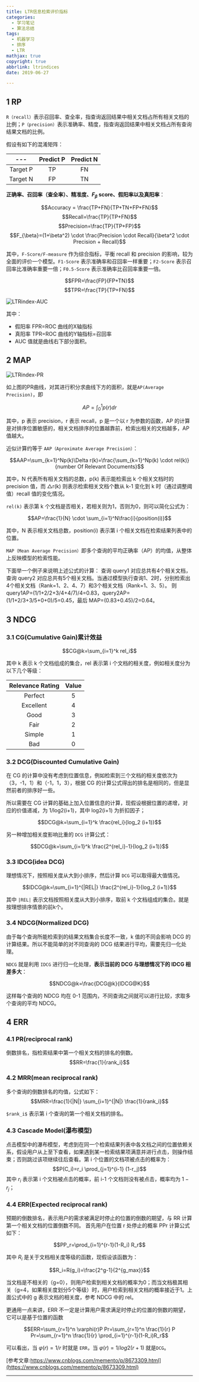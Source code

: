 ```yaml
---
title: LTR信息检索评价指标
categories:
  - 学习笔记
  - 算法总结
tags:
  - 机器学习
  - 排序
  - LTR
mathjax: true
copyright: true
abbrlink: ltrindices
date: 2019-06-27

---
```


## 1 RP
`R（recall）`表示召回率、查全率，指查询返回结果中相关文档占所有相关文档的比例；`P（precision）`表示准确率、精度，指查询返回结果中相关文档占所有查询结果文档的比例。

假设有如下的混淆矩阵：

| --- |Predict P|Predict N|
|:---:|:---:|:---:|
|Target P| TP | FN |
|Target N| FP | TN |


<!--more-->

**正确率、召回率（查全率）、精准度、$F_{\beta}$ score、假阳率以及真阳率**：

$$Accuracy = \frac{TP+FN}{TP+TN+FP+FN}$$
$$Recall=\frac{TP}{TP+FN}$$
$$Precision=\frac{TP}{TP+FP}$$
$$F_{\beta}=(1+\beta^2) \cdot \frac{Precision \cdot Recall}{\beta^2 \cdot Precision + Recall}$$

其中，`F-Score/F-measure` 作为综合指标，平衡 recall 和 precision 的影响，较为全面的评价一个模型。`F1-Score` 表示准确率和召回率一样重要；`F2-Score` 表示召回率比准确率重要一倍；`F0.5-Score` 表示准确率比召回率重要一倍。

$$FPR=\frac{FP}{FP+TN}$$
$$TPR=\frac{TP}{TP+FN}$$

![LTRindex-AUC](https://mzxie-image.oss-cn-hangzhou.aliyuncs.com/algorithm/papers/LTRindex-AUC.png)

其中：

* 假阳率 FPR=ROC 曲线的X轴指标
* 真阳率 TPR=ROC 曲线的Y轴指标=召回率
* AUC 值就是曲线右下部分面积。

## 2 MAP

![LTRindex-PR](https://mzxie-image.oss-cn-hangzhou.aliyuncs.com/algorithm/papers/LTRindex-PR.jpg)

如上图的PR曲线，对其进行积分求曲线下方的面积，就是`AP(Average Precision)`，即

$$AP=\int_0^1 p(r) dr$$

其中，p 表示 precision，r 表示 recall，p 是一个以 r 为参数的函数，AP 的计算是对排序位置敏感的，相关文档排序的位置越靠前，检索出相关的文档越多，AP 值越大。

近似计算约等于 `AAP（Aproximate Average Precision）`：

$$AAP=\sum_{k=1}^Np(k)\Delta r(k)=\frac{\sum_{k=1}^Np(k) \cdot rel(k)}{number Of Relevant Documents}$$

其中，N 代表所有相关文档的总数，p(k) 表示能检索出 k 个相关文档时的 precision 值，而 △r(k) 则表示检索相关文档个数从 k-1 变化到 k 时（通过调整阈值）recall 值的变化情况。

`rel(k)` 表示第 k 个文档是否相关，若相关则为1，否则为0，则可以简化公式为：

$$AP=\frac{1}{N} \cdot \sum_{i=1}^N\frac{i}{position(i)}$$

其中，N 表示相关文档总数，position(i) 表示第 i 个相关文档在检索结果列表中的位置。

`MAP（Mean Average Precision）`即多个查询的平均正确率（AP）的均值，从整体上反映模型的检索性能。

下面举一个例子来说明上述公式的计算：
查询 query1 对应总共有4个相关文档，查询 query2 对应总共有5个相关文档。当通过模型执行查询1、2时，分别检索出4个相关文档（Rank=1、2、4、7）和3个相关文档（Rank=1、3、5）。
则 query1AP=(1/1+2/2+3/4+4/7)/4=0.83，query2AP=(1/1+2/3+3/5+0+0)/5=0.45，最后 MAP=(0.83+0.45)/2=0.64。

## 3 NDCG
### 3.1 CG(Cumulative Gain)累计效益

$$CG@k=\sum_{i=1}^k rel_i$$

其中 k 表示 k 个文档组成的集合，rel 表示第 i 个文档的相关度，例如相关度分为以下几个等级：


|Relevance Rating|Value|
|:---:|:---:|
|Perfect|5|
|Excellent|4|
|Good|3|
|Fair|2|
|Simple|1|
|Bad|0|


### 3.2 DCG(Discounted Cumulative Gain)
在 CG 的计算中没有考虑到位置信息，例如检索到三个文档的相关度依次为（3，-1，1）和（-1，1，3），根据 CG 的计算公式得出的排名是相同的，但是显然前者的排序好一些。

所以需要在 CG 计算的基础上加入位置信息的计算，现假设根据位置的递增，对应的价值递减，为 1/log2(i+1)，其中 log2(i+1) 为折扣因子；

$$DCG@k=\sum_{i=1}^k \frac{rel_i}{log_2 (i+1)}$$

另一种增加相关度影响比重的 `DCG` 计算公式：

$$DCG@k=\sum_{i=1}^k \frac{2^{rel_i}-1}{log_2 (i+1)}$$

### 3.3 IDCG(idea DCG)
理想情况下，按照相关度从大到小排序，然后计算 `DCG` 可以取得最大值情况。

$$IDCG@k=\sum_{i=1}^{|REL|} \frac{2^{rel_i}-1}{log_2 (i+1)}$$

其中 `|REL|` 表示文档按照相关度从大到小排序，取前 k 个文档组成的集合。就是按理想排序情景的前k个。

### 3.4 NDCG(Normalized DCG)
由于每个查询所能检索到的结果文档集合长度不一致，k 值的不同会影响 DCG 的计算结果。所以不能简单的对不同查询的 DCG 结果进行平均，需要先归一化处理。

`NDCG` 就是利用 `IDCG` 进行归一化处理，**表示当前的 DCG 与理想情况下的 IDCG 相差多大**：

$$NDCG@k=\frac{DCG@k}{IDCG@K}$$

这样每个查询的 NDCG 均在 0-1 范围内，不同查询之间就可以进行比较，求取多个查询的平均 NDCG。

## 4 ERR
### 4.1 PR(reciprocal rank)
倒数排名，指检索结果中第一个相关文档的排名的倒数。
$$RR=\frac{1}{rank_i}$$

### 4.2 MRR(mean reciprocal rank)
多个查询的倒数排名的均值，公式如下：
$$MRR=\frac{1}{|N|} \sum_{i=1}^{|N|} \frac{1}{rank_i}$$

`$rank_i$` 表示第 i 个查询的第一个相关文档的排名。

### 4.3 Cascade Model(瀑布模型)
点击模型中的瀑布模型，考虑到在同一个检索结果列表中各文档之间的位置依赖关系，假设用户从上至下查看，如果遇到某一检索结果项满意并进行点击，则操作结束；否则跳过该项继续往后查看。第 i 个位置的文档项被点击的概率为：
$$P(C_i)=r_i \prod_{j=1}^{i-1} (1-r_j)$$
其中 $r_i$ 表示第 i 个文档被点击的概率，前 i-1 个文档则没有被点击，概率均为 $1-r_j$；

### 4.4 ERR(Expected reciprocal rank)
预期的倒数排名，表示用户的需求被满足时停止的位置的倒数的期望，与 RR 计算第一个相关文档的位置倒数不同。
首先用户在位置 r 处停止的概率 PPr 计算公式如下：

$$PP_r=\prod_{i=1}^{r-1}(1-R_i) R_r$$

其中 $R_i$ 是关于文档相关度等级的函数，现假设该函数为：

$$R_i=R(g_i)=\frac{2^g-1}{2^{g_max}}$$

当文档是不相关的（g=0），则用户检索到相关文档的概率为0；而当文档极其相关（g=4，如果相关度划分5个等级）时，用户检索到相关文档的概率接近于1。上面公式中的 g 表示文档的相关度，参考 NDCG 中的 rel。

更通用一点来讲，ERR 不一定是计算用户需求满足时停止的位置的倒数的期望，它可以是基于位置的函数

$$ERR=\sum_{r=1}^n \varphi(r)P Pr=\sum_{r=1}^n \frac{1}{r} P Pr=\sum_{r=1}^n \frac{1}{r} \prod_{i=1}^{r-1}(1-R_i)R_r$$

可以看出，当 $φ(r)=1/r$ 时就是 `ERR`，当 $φ(r)=1/log2(r+1)$ 就是`DCG`。


[参考文章:https://www.cnblogs.com/memento/p/8673309.html](https://www.cnblogs.com/memento/p/8673309.html)

---